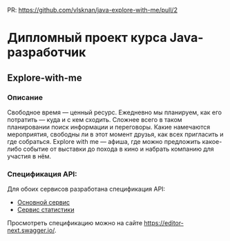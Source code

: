 PR: https://github.com/vlsknan/java-explore-with-me/pull/2

# Дипломный проект курса Java-разработчик

## Explore-with-me
### Описание
Свободное время — ценный ресурс. Ежедневно мы планируем, как его потратить — куда и с кем сходить. Сложнее всего в таком планировании поиск информации и переговоры. Какие намечаются мероприятия, свободны ли в этот момент друзья, как всех пригласить и где собраться. Explore with me — афиша, где можно предложить какое-либо событие от выставки до похода в кино и набрать компанию для участия в нём.
### Спецификация API:

Для обоих сервисов разработана спецификация API:
* [Основной сервис](https://github.com/devShurakov/java-Explore-With-Me/blob/main/ewm-main-service-spec.json)
* [Сервис статистики](https://github.com/devShurakov/java-Explore-With-Me/blob/main/ewm-stats-service-spec.json)

Просмотреть спецификацию можно на сайте https://editor-next.swagger.io/.